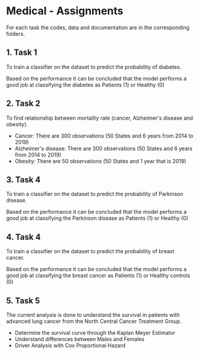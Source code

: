 # Medical - Assignments

For each task the codes, data and documentation are in the corresponding folders.  


## 1.	Task 1
To train a classifier on the dataset to predict the probability of diabetes. 

Based on the performance it can be concluded that the model performs a good job at classifying the diabetes as Patients (1) or Healthy (0)


## 2.	Task 2
To find relationship between mortality rate (cancer, Alzheimer's disease and obesity). 
*	Cancer: There are 300 observations (50 States and 6 years from 2014 to 2019)
*	Alzheimer's disease: There are 300 observations (50 States and 6 years from 2014 to 2019)
*	Obesity: There are 50 observations (50 States and 1 year that is 2019)


## 3.	Task 4
To train a classifier on the dataset to predict the probability of Parkinson disease. 

Based on the performance it can be concluded that the model performs a good job at classifying the Parkinson disease as Patients (1) or Healthy (0)


## 4.	Task 4
To train a classifier on the dataset to predict the probability of breast cancer. 

Based on the performance it can be concluded that the model performs a good job at classifying the breast cancer as Patients (1) or Healthy controls (0)


## 5.	Task 5
The current analysis is done to understand the survival in patients with advanced lung cancer from the North Central Cancer Treatment Group.
*	Determine the survival curve through the Kaplan Meyer Estimator
*	Understand differences between Males and Females
*	Driver Analysis with Cox Proportional Hazard 
